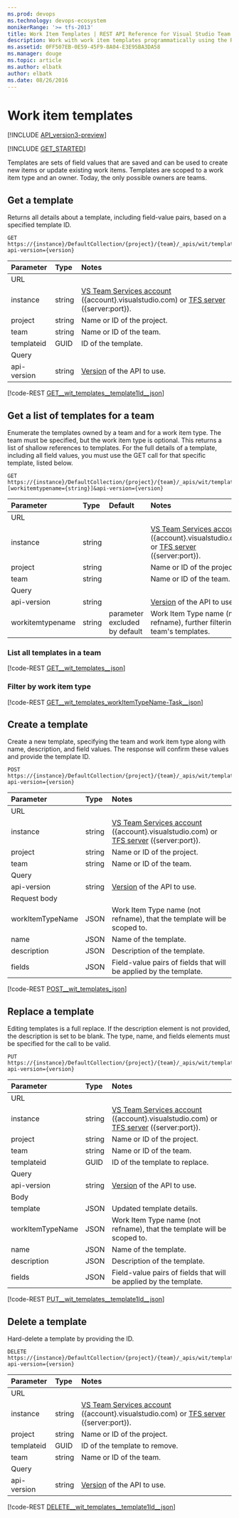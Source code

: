 ```yaml
---
ms.prod: devops
ms.technology: devops-ecosystem
monikerRange: '>= tfs-2013'
title: Work Item Templates | REST API Reference for Visual Studio Team Services and Team Foundation Server
description: Work with work item templates programmatically using the REST APIs for Visual Studio Team Services and Team Foundation Server. 
ms.assetid: 0FF507EB-0E59-45F9-8A04-E3E95BA3DA58
ms.manager: douge
ms.topic: article
ms.author: elbatk
author: elbatk
ms.date: 08/26/2016
---
```


# Work item templates
[!INCLUDE [API_version3-preview](../_data/version.md)]

[!INCLUDE [GET_STARTED](../_data/get-started.md)]

Templates are sets of field values that are saved and can be used to create new items or update existing work items.
Templates are scoped to a work item type and an owner. Today, the only possible owners are teams. 
## Get a template
Returns all details about a template, including field-value pairs, based on a specified template ID.

```no-highlight
GET https://{instance}/DefaultCollection/{project}/{team}/_apis/wit/templates/{templateid}?api-version={version}
```

| Parameter       | Type    | Notes      | 
|:----------------|:--------|:------------|
| URL             |         |             |            
| instance        | string  | [VS Team Services account](/azure/devops/integrate/get-started/rest/basics) ({account}.visualstudio.com) or [TFS server](/azure/devops/integrate/get-started/rest/basics) ({server:port}).  | 
| project         | string  | Name or ID of the project.  |
| team            | string  | Name or ID of the team.          |  
| templateid      | GUID    | ID of the template.  | 
| Query |         |         |  
| api-version     | string  | [Version](../../concepts/rest-api-versioning.md) of the API to use.  | 

[!code-REST [GET__wit_templates__template1Id__json](./_data/templates/GET__wit_templates__template1Id_.json)]

## Get a list of templates for a team
Enumerate the templates owned by a team and for a work item type. The team must be specified, but the work item type is optional. This returns a list of shallow references to templates. For the full details of a template, including all field values, you must use the GET call for that specific template, listed below.

```no-highlight
GET https://{instance}/DefaultCollection/{project}/{team}/_apis/wit/templates?[workitemtypename={string}]&api-version={version}
```

| Parameter           | Type    | Default                       | Notes       |
|:--------------------|:--------|:------------------------------|:------------|
| URL                 |         |                               |             | 
| instance            | string  |                               | [VS Team Services account](/azure/devops/integrate/get-started/rest/basics) ({account}.visualstudio.com) or [TFS server](/azure/devops/integrate/get-started/rest/basics) ({server:port}). | 
| project             | string  |                               | Name or ID of the project.| 
| team                | string  |                               | Name or ID of the team.        |  
| Query               |         |                               |             | 
| api-version         | string  |                               | [Version](../../concepts/rest-api-versioning.md) of the API to use.| 
| workitemtypename    | string  | parameter excluded by default | Work Item Type name (not refname), further filtering a team's templates.|   

### List all templates in a team

[!code-REST [GET__wit_templates__json](./_data/templates/GET__wit_templates.json)]

### Filter by work item type

[!code-REST [GET__wit_templates_workItemTypeName-Task__json](./_data/templates/GET__wit_templates_workItemTypeName-Task.json)]

## Create a template
Create a new template, specifying the team and work item type along with name, description, and field values. The response will confirm these values and provide the template ID.

```no-highlight
POST https://{instance}/DefaultCollection/{project}/{team}/_apis/wit/templates?api-version={version}
```

| Parameter       | Type    | Notes  | 
|:----------------|:--------|:------------| 
| URL             |         |             | 
| instance        | string  | [VS Team Services account](/azure/devops/integrate/get-started/rest/basics) ({account}.visualstudio.com) or [TFS server](/azure/devops/integrate/get-started/rest/basics) ({server:port}). | 
| project         | string  | Name or ID of the project. |
| team            | string  | Name or ID of the team.         |  
| Query             |         |             |
| api-version     | string  | [Version](../../concepts/rest-api-versioning.md) of the API to use. | 
| Request body             |         |             |
| workItemTypeName   | JSON    | Work Item Type name (not refname), that the template will be scoped to.
| name			  | JSON    | Name of the template. | 
| description     | JSON    | Description of the template. | 
| fields          | JSON    | Field-value pairs of fields that will be applied by the template. | 

[!code-REST [POST__wit_templates_json](./_data/templates/POST__wit_templates.json)]

## Replace a template
Editing templates is a full replace. If the description element is not provided, the description is set to be blank. The type, name, and fields elements must be specified for the call to be valid. 

```no-highlight
PUT https://{instance}/DefaultCollection/{project}/{team}/_apis/wit/templates/{templateid}?api-version={version}
```

| Parameter       | Type    | Notes  |  
|:----------------|:--------|:------------| 
| URL             |         |             |
| instance        | string  | [VS Team Services account](/azure/devops/integrate/get-started/rest/basics) ({account}.visualstudio.com) or [TFS server](/azure/devops/integrate/get-started/rest/basics) ({server:port}).  |  
| project         | string  | Name or ID of the project.  |  
| team            | string  | Name or ID of the team.         |  
| templateid      | GUID    | ID of the template to replace.  |  
| Query             |         |             |
| api-version     | string  | [Version](../../concepts/rest-api-versioning.md) of the API to use.  |  
| Body             |         |             | 
| template        | JSON    | Updated template details.  |  
| workItemTypeName   | JSON    | Work Item Type name (not refname), that the template will be scoped to.  |  
| name			  | JSON    | Name of the template.  |  
| description     | JSON    | Description of the template.  |  
| fields          | JSON    | Field-value pairs of fields that will be applied by the template.  |  

[!code-REST [PUT__wit_templates__template1Id__json](./_data/templates/PUT__wit_templates__template1Id_.json)]

## Delete a template
Hard-delete a template by providing the ID.

```no-highlight
DELETE https://{instance}/DefaultCollection/{project}/{team}/_apis/wit/templates/{templateid}?api-version={version}
```

| Parameter       | Type    | Notes  |  
|:----------------|:--------|:------------|  
| URL             |         |             | 
| instance        | string  | [VS Team Services account](/azure/devops/integrate/get-started/rest/basics) ({account}.visualstudio.com) or [TFS server](/azure/devops/integrate/get-started/rest/basics) ({server:port}).  |  
| project         | string  | Name or ID of the project.  |  
| templateid      | GUID    | ID of the template to remove.  |  
| team            | string  | Name or ID of the team.         |  
| Query            |         |             | 
| api-version     | string  | [Version](../../concepts/rest-api-versioning.md) of the API to use.  |  

[!code-REST [DELETE__wit_templates__template1Id__json](./_data/templates/DELETE__wit_templates__template1Id_.json)]